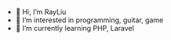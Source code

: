- 👋 Hi, I’m RayLiu
- 👀 I’m interested in programming, guitar, game
- 🌱 I’m currently learning PHP, Laravel

<!---
RayLiu1999/RayLiu1999 is a ✨ special ✨ repository because its `README.md` (this file) appears on your GitHub profile.
You can click the Preview link to take a look at your changes.
--->
